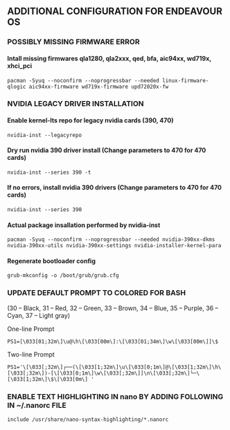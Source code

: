 ## ADDITIONAL CONFIGURATION FOR ENDEAVOUR OS

### POSSIBLY MISSING FIRMWARE ERROR
#### Intall missing firmwares qla1280, qla2xxx, qed, bfa, aic94xx, wd719x, xhci_pci
`pacman -Syuq --noconfirm --noprogressbar --needed linux-firmware-qlogic aic94xx-firmware wd719x-firmware upd72020x-fw`


### NVIDIA LEGACY DRIVER INSTALLATION

#### Enable kernel-lts repo for legacy nvidia cards (390, 470)
`nvidia-inst --legacyrepo`

#### Dry run nvidia 390 driver install (Change parameters to 470 for 470 cards)
`nvidia-inst --series 390 -t`

#### If no errors, install nvidia 390 drivers (Change parameters to 470 for 470 cards)
`nvidia-inst --series 390`
#### Actual package insallation performed by nvidia-inst
`pacman -Syuq --noconfirm --noprogressbar --needed nvidia-390xx-dkms nvidia-390xx-utils nvidia-390xx-settings nvidia-installer-kernel-para`

#### Regenerate bootloader config
`grub-mkconfig -o /boot/grub/grub.cfg`


### UPDATE DEFAULT PROMPT TO COLORED FOR BASH
(30 – Black, 31 – Red, 32 – Green, 33 – Brown, 34 – Blue, 35 – Purple, 36 – Cyan, 37 – Light gray)

One-line Prompt

`PS1=[\033[01;32m\]\u@\h\[\033[00m\]:\[\033[01;34m\]\w\[\033[00m\]]\$`

Two-line Prompt

`PS1='\[\033[;32m\]┌──(\[\033[1;32m\]\u\[\033[0;1m\]@\[\033[1;32m\]\h\[\033[;32m\])-[\[\033[0;1m\]\w\[\033[;32m\]]\n\[\033[;32m\]└─\[\033[1;32m\]\$\[\033[0m\] '`

### ENABLE TEXT HIGHLIGHTING IN nano BY ADDING FOLLOWING IN ~/.nanorc FILE
`include /usr/share/nano-syntax-highlighting/*.nanorc`
